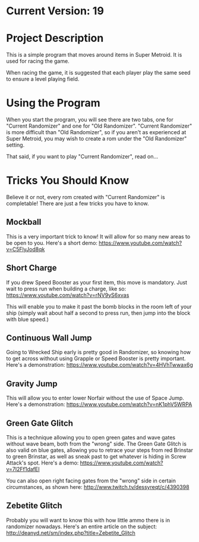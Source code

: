 # Current Version: 19
# Project Description
This is a simple program that moves around items in Super Metroid. It is used for racing the game.

When racing the game, it is suggested that each player play the same seed to ensure a level playing field.

# Using the Program
When you start the program, you will see there are two tabs, one for "Current Randomizer" and one for "Old Randomizer". "Current Randomizer" is more difficult than "Old Randomizer", so if you aren't as experienced at Super Metroid, you may wish to create a rom under the "Old Randomizer" setting.

That said, if you want to play "Current Randomizer", read on...

# Tricks You Should Know
Believe it or not, every rom created with "Current Randomizer" is completable! There are just a few tricks you have to know.
## Mockball
This is a very important trick to know! It will allow for so many new areas to be open to you. Here's a short demo: https://www.youtube.com/watch?v=C5FlyJod8qk
## Short Charge
If you drew Speed Booster as your first item, this move is mandatory. Just wait to press run when building a charge, like so: https://www.youtube.com/watch?v=rNV9yS6xvas

This will enable you to make it past the bomb blocks in the room left of your ship (simply wait about half a second to press run, then jump into the block with blue speed.)
## Continuous Wall Jump
Going to Wrecked Ship early is pretty good in Randomizer, so knowing how to get across without using Grapple or Speed Booster is pretty important. Here's a demonstration: https://www.youtube.com/watch?v=4HVhTwwax6g
## Gravity Jump
This will allow you to enter lower Norfair without the use of Space Jump. Here's a demonstration: https://www.youtube.com/watch?v=nK1phV5WRPA
## Green Gate Glitch
This is a technique allowing you to open green gates and wave gates without wave beam, both from the "wrong" side. The Green Gate Glitch is also valid on blue gates, allowing you to retrace your steps from red Brinstar to green Brinstar, as well as sneak past to get whatever is hiding in Screw Attack's spot. Here's a demo: https://www.youtube.com/watch?v=7I2Ff1dafEI

You can also open right facing gates from the "wrong" side in certain circumstances, as shown here: http://www.twitch.tv/dessyreqt/c/4390398
## Zebetite Glitch
Probably you will want to know this with how little ammo there is in randomizer nowadays. Here's an entire article on the subject: http://deanyd.net/sm/index.php?title=Zebetite_Glitch
